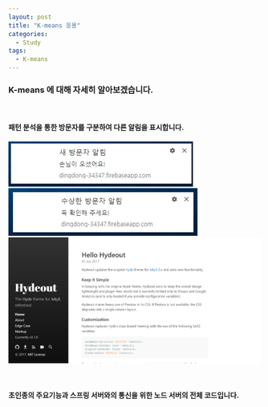 ```yaml
---
layout: post
title: "K-means 응용"
categories:
  - Study
tags:
  - K-means
---
```


### K-means 에 대해 자세히 알아보겠습니다.

<br>

#### 패턴 분석을 통한 방문자를 구분하여 다른 알림을 표시합니다.

![일반 방문자 알림](/_screenshots/일반_방문자_알림.png?raw=true)
![수상한 방문자 알림](/_screenshots/수상한_방문자_알림.png)
![Desktop](/_screenshots/1.png?raw=true)

<br>

#### 초인종의 주요기능과 스프링 서버와의 통신을 위한 노드 서버의 전체 코드입니다.

```javascript

```
